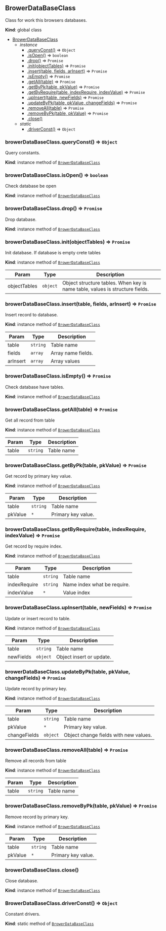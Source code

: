 <a name="BrowerDataBaseClass"></a>

## BrowerDataBaseClass
Class for work this browsers databases.

**Kind**: global class  

* [BrowerDataBaseClass](#BrowerDataBaseClass)
    * _instance_
        * [.queryConst()](#BrowerDataBaseClass+queryConst) ⇒ <code>Object</code>
        * [.isOpen()](#BrowerDataBaseClass+isOpen) ⇒ <code>boolean</code>
        * [.drop()](#BrowerDataBaseClass+drop) ⇒ <code>Promise</code>
        * [.init(objectTables)](#BrowerDataBaseClass+init) ⇒ <code>Promise</code>
        * [.insert(table, fields, arInsert)](#BrowerDataBaseClass+insert) ⇒ <code>Promise</code>
        * [.isEmpty()](#BrowerDataBaseClass+isEmpty) ⇒ <code>Promise</code>
        * [.getAll(table)](#BrowerDataBaseClass+getAll) ⇒ <code>Promise</code>
        * [.getByPk(table, pkValue)](#BrowerDataBaseClass+getByPk) ⇒ <code>Promise</code>
        * [.getByRequire(table, indexRequire, indexValue)](#BrowerDataBaseClass+getByRequire) ⇒ <code>Promise</code>
        * [.upInsert(table, newFields)](#BrowerDataBaseClass+upInsert) ⇒ <code>Promise</code>
        * [.updateByPk(table, pkValue, changeFields)](#BrowerDataBaseClass+updateByPk) ⇒ <code>Promise</code>
        * [.removeAll(table)](#BrowerDataBaseClass+removeAll) ⇒ <code>Promise</code>
        * [.removeByPk(table, pkValue)](#BrowerDataBaseClass+removeByPk) ⇒ <code>Promise</code>
        * [.close()](#BrowerDataBaseClass+close)
    * _static_
        * [.driverConst()](#BrowerDataBaseClass.driverConst) ⇒ <code>Object</code>

<a name="BrowerDataBaseClass+queryConst"></a>

### browerDataBaseClass.queryConst() ⇒ <code>Object</code>
Query constants.

**Kind**: instance method of <code>[BrowerDataBaseClass](#BrowerDataBaseClass)</code>  
<a name="BrowerDataBaseClass+isOpen"></a>

### browerDataBaseClass.isOpen() ⇒ <code>boolean</code>
Check database be open

**Kind**: instance method of <code>[BrowerDataBaseClass](#BrowerDataBaseClass)</code>  
<a name="BrowerDataBaseClass+drop"></a>

### browerDataBaseClass.drop() ⇒ <code>Promise</code>
Drop database.

**Kind**: instance method of <code>[BrowerDataBaseClass](#BrowerDataBaseClass)</code>  
<a name="BrowerDataBaseClass+init"></a>

### browerDataBaseClass.init(objectTables) ⇒ <code>Promise</code>
Init database. If database is empty crete tables

**Kind**: instance method of <code>[BrowerDataBaseClass](#BrowerDataBaseClass)</code>  

| Param | Type | Description |
| --- | --- | --- |
| objectTables | <code>object</code> | Object structure tables. When key is name table, values is structure fields. |

<a name="BrowerDataBaseClass+insert"></a>

### browerDataBaseClass.insert(table, fields, arInsert) ⇒ <code>Promise</code>
Insert record to database.

**Kind**: instance method of <code>[BrowerDataBaseClass](#BrowerDataBaseClass)</code>  

| Param | Type | Description |
| --- | --- | --- |
| table | <code>string</code> | Table name |
| fields | <code>array</code> | Array name fields. |
| arInsert | <code>array</code> | Array values |

<a name="BrowerDataBaseClass+isEmpty"></a>

### browerDataBaseClass.isEmpty() ⇒ <code>Promise</code>
Check database have tables.

**Kind**: instance method of <code>[BrowerDataBaseClass](#BrowerDataBaseClass)</code>  
<a name="BrowerDataBaseClass+getAll"></a>

### browerDataBaseClass.getAll(table) ⇒ <code>Promise</code>
Get all record from table

**Kind**: instance method of <code>[BrowerDataBaseClass](#BrowerDataBaseClass)</code>  

| Param | Type | Description |
| --- | --- | --- |
| table | <code>string</code> | Table name |

<a name="BrowerDataBaseClass+getByPk"></a>

### browerDataBaseClass.getByPk(table, pkValue) ⇒ <code>Promise</code>
Get record by primary key value.

**Kind**: instance method of <code>[BrowerDataBaseClass](#BrowerDataBaseClass)</code>  

| Param | Type | Description |
| --- | --- | --- |
| table | <code>string</code> | Table name |
| pkValue | <code>\*</code> | Primary key value. |

<a name="BrowerDataBaseClass+getByRequire"></a>

### browerDataBaseClass.getByRequire(table, indexRequire, indexValue) ⇒ <code>Promise</code>
Get record by require index.

**Kind**: instance method of <code>[BrowerDataBaseClass](#BrowerDataBaseClass)</code>  

| Param | Type | Description |
| --- | --- | --- |
| table | <code>string</code> | Table name |
| indexRequire | <code>string</code> | Name index what be require. |
| indexValue | <code>\*</code> | Value index |

<a name="BrowerDataBaseClass+upInsert"></a>

### browerDataBaseClass.upInsert(table, newFields) ⇒ <code>Promise</code>
Update or insert record to table.

**Kind**: instance method of <code>[BrowerDataBaseClass](#BrowerDataBaseClass)</code>  

| Param | Type | Description |
| --- | --- | --- |
| table | <code>string</code> | Table name |
| newFields | <code>object</code> | Object insert or update. |

<a name="BrowerDataBaseClass+updateByPk"></a>

### browerDataBaseClass.updateByPk(table, pkValue, changeFields) ⇒ <code>Promise</code>
Update record by primary key.

**Kind**: instance method of <code>[BrowerDataBaseClass](#BrowerDataBaseClass)</code>  

| Param | Type | Description |
| --- | --- | --- |
| table | <code>string</code> | Table name |
| pkValue | <code>\*</code> | Primary key value. |
| changeFields | <code>object</code> | Object change fields with new values. |

<a name="BrowerDataBaseClass+removeAll"></a>

### browerDataBaseClass.removeAll(table) ⇒ <code>Promise</code>
Remove all records from table

**Kind**: instance method of <code>[BrowerDataBaseClass](#BrowerDataBaseClass)</code>  

| Param | Type | Description |
| --- | --- | --- |
| table | <code>string</code> | Table name |

<a name="BrowerDataBaseClass+removeByPk"></a>

### browerDataBaseClass.removeByPk(table, pkValue) ⇒ <code>Promise</code>
Remove record by primary key.

**Kind**: instance method of <code>[BrowerDataBaseClass](#BrowerDataBaseClass)</code>  

| Param | Type | Description |
| --- | --- | --- |
| table | <code>string</code> | Table name |
| pkValue | <code>\*</code> | Primary key value. |

<a name="BrowerDataBaseClass+close"></a>

### browerDataBaseClass.close()
Close database.

**Kind**: instance method of <code>[BrowerDataBaseClass](#BrowerDataBaseClass)</code>  
<a name="BrowerDataBaseClass.driverConst"></a>

### BrowerDataBaseClass.driverConst() ⇒ <code>Object</code>
Constant drivers.

**Kind**: static method of <code>[BrowerDataBaseClass](#BrowerDataBaseClass)</code>  
